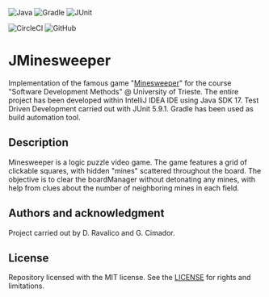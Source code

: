 ![Java](https://img.shields.io/badge/Java-ED8B00?style=for-the-badge&logo=java&logoColor=white)
![Gradle](https://img.shields.io/badge/gradle-02303A?style=for-the-badge&logo=gradle&logoColor=white)
![JUnit](https://img.shields.io/badge/Junit5-25A162?style=for-the-badge&logo=junit5&logoColor=white)

![CircleCI](https://img.shields.io/circleci/build/github/damianoravalico/jminesweeper)
![GitHub](https://img.shields.io/github/license/damianoravalico/jminesweeper)

# JMinesweeper

Implementation of the famous game "[Minesweeper](https://en.wikipedia.org/wiki/Minesweeper_(video_game))" for the
course "Software Development Methods" @ University of Trieste.
The entire project has been developed within IntelliJ IDEA IDE using Java SDK 17. Test Driven Development carried out
with JUnit 5.9.1. Gradle has been used as build automation tool.

## Description

Minesweeper is a logic puzzle video game. The game features a grid of clickable squares, with hidden "mines" scattered
throughout the board. The objective is to clear the boardManager without detonating any mines, with help from clues
about the number of neighboring mines in each field.

## Authors and acknowledgment

Project carried out by D. Ravalico and G. Cimador.

## License

Repository licensed with the MIT license. See the [LICENSE](LICENSE.md) for rights and limitations.
